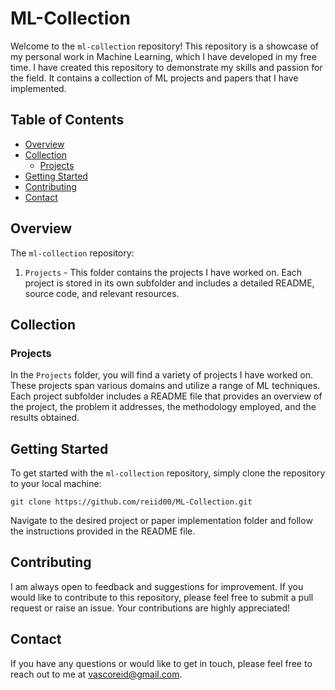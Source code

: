 # ML-Collection

Welcome to the `ml-collection` repository! This repository is a showcase of my personal work in Machine Learning, which I have developed in my free time. I have created this repository to demonstrate my skills and passion for the field. It contains a collection of ML projects and papers that I have implemented.

## Table of Contents
- [Overview](#overview)
- [Collection](#collection)
  - [Projects](#projects)
- [Getting Started](#getting-started)
- [Contributing](#contributing)
- [Contact](#contact)

## Overview

The `ml-collection` repository:

1. `Projects` - This folder contains the projects I have worked on. Each project is stored in its own subfolder and includes a detailed README, source code, and relevant resources.

## Collection

### Projects

In the `Projects` folder, you will find a variety of projects I have worked on. These projects span various domains and utilize a range of ML techniques. Each project subfolder includes a README file that provides an overview of the project, the problem it addresses, the methodology employed, and the results obtained.

## Getting Started

To get started with the `ml-collection` repository, simply clone the repository to your local machine:

```console
git clone https://github.com/reiid00/ML-Collection.git
```

Navigate to the desired project or paper implementation folder and follow the instructions provided in the README file.

## Contributing

I am always open to feedback and suggestions for improvement. If you would like to contribute to this repository, please feel free to submit a pull request or raise an issue. Your contributions are highly appreciated!

## Contact

If you have any questions or would like to get in touch, please feel free to reach out to me at [vascoreid@gmail.com](mailto:vascoreid@gmail.com).
